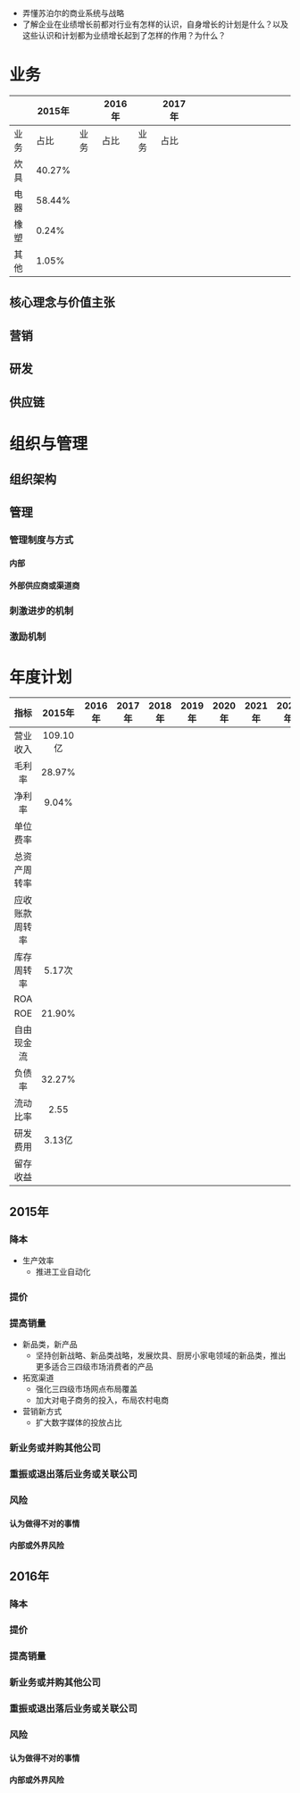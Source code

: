 - 弄懂苏泊尔的商业系统与战略
- 了解企业在业绩增长前都对行业有怎样的认识，自身增长的计划是什么？以及这些认识和计划都为业绩增长起到了怎样的作用？为什么？
# 业务

|     | 2015年  |     | 2016年 |     | 2017年 |     |     |     |     |     |     |     |     |     |     |     |
| --- | ------ | --- | ----- | --- | ----- | --- | --- | --- | --- | --- | --- | --- | --- | --- | --- | --- |
| 业务  | 占比     | 业务  | 占比    | 业务  | 占比    |     |     |     |     |     |     |     |     |     |     |     |
| 炊具  | 40.27% |     |       |     |       |     |     |     |     |     |     |     |     |     |     |     |
| 电器  | 58.44% |     |       |     |       |     |     |     |     |     |     |     |     |     |     |     |
| 橡塑  | 0.24%  |     |       |     |       |     |     |     |     |     |     |     |     |     |     |     |
| 其他  | 1.05%  |     |       |     |       |     |     |     |     |     |     |     |     |     |     |     |
## 核心理念与价值主张
## 营销

## 研发

## 供应链

# 组织与管理

## 组织架构

## 管理
### 管理制度与方式
#### 内部

#### 外部供应商或渠道商
### 刺激进步的机制
### 激励机制

# 年度计划

|   指标    |  2015年  | 2016年 | 2017年 | 2018年 | 2019年 | 2020年 | 2021年 | 2022年 | 2023年 | 2024年 | 2025年 |
| :-----: | :-----: | ----- | ----- | ----- | ----- | ----- | ----- | ----- | ----- | ----- | ----- |
|  营业收入   | 109.10亿 |       |       |       |       |       |       |       |       |       |       |
|   毛利率   | 28.97%  |       |       |       |       |       |       |       |       |       |       |
|   净利率   |  9.04%  |       |       |       |       |       |       |       |       |       |       |
|  单位费率   |         |       |       |       |       |       |       |       |       |       |       |
| 总资产周转率  |         |       |       |       |       |       |       |       |       |       |       |
| 应收账款周转率 |         |       |       |       |       |       |       |       |       |       |       |
|  库存周转率  |  5.17次  |       |       |       |       |       |       |       |       |       |       |
|   ROA   |         |       |       |       |       |       |       |       |       |       |       |
|   ROE   | 21.90%  |       |       |       |       |       |       |       |       |       |       |
|  自由现金流  |         |       |       |       |       |       |       |       |       |       |       |
|   负债率   | 32.27%  |       |       |       |       |       |       |       |       |       |       |
|  流动比率   |  2.55   |       |       |       |       |       |       |       |       |       |       |
|  研发费用   |  3.13亿  |       |       |       |       |       |       |       |       |       |       |
|  留存收益   |         |       |       |       |       |       |       |       |       |       |       |

## 2015年
### 降本
- 生产效率
	- 推进工业自动化
### 提价
### 提高销量
- 新品类，新产品
	- 坚持创新战略、新品类战略，发展炊具、厨房小家电领域的新品类，推出更多适合三四级市场消费者的产品
- 拓宽渠道
	- 强化三四级市场网点布局覆盖
	- 加大对电子商务的投入，布局农村电商
- 营销新方式
	- 扩大数字媒体的投放占比
### 新业务或并购其他公司
### 重振或退出落后业务或关联公司

### 风险
#### 认为做得不对的事情
#### 内部或外界风险
## 2016年
### 降本
### 提价
### 提高销量
### 新业务或并购其他公司
### 重振或退出落后业务或关联公司

### 风险
#### 认为做得不对的事情
#### 内部或外界风险